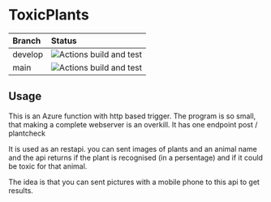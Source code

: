 # ToxicPlants
 
| Branch | Status |   
| :--- | :--- |
| develop  | ![Actions build and test](https://github.com/animundo/ToxicPlants/actions/workflows/dotnetdevelop.yml/badge.svg?branch=develop) |
| main  | ![Actions build and test](https://github.com/animundo/ToxicPlants/actions/workflows/dotnetmain.yml/badge.svg?branch=main) |


## Usage

This is an Azure function with http based trigger. The program is so small, that making a complete webserver is an overkill. It has one endpoint post / plantcheck

It is used as an restapi. you can sent images of plants and an animal name and the api returns if the plant is recognised (in a persentage) and if it could be toxic for that animal.   
   
The idea is that you can sent pictures with a mobile phone to this api to get results.
